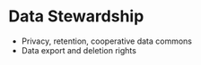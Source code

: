# Data Stewardship

- Privacy, retention, cooperative data commons
- Data export and deletion rights
